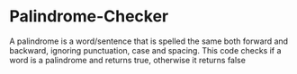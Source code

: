 # Palindrome-Checker

A palindrome is a word/sentence that is spelled the same both forward and backward, ignoring punctuation, case and spacing.
This code checks if a word is a palindrome and returns true, otherwise it returns false

